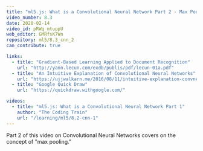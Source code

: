 ```yaml
---
title: "ml5.js: What is a Convolutional Neural Network Part 2 - Max Pooling"
video_number: 8.3
date: 2020-02-14
video_id: pRWq_mtuppU
web_editor: GMRfsK7Wn
repository: ml5/8.3_cnn_2
can_contribute: true

links:
  - title: "Gradient-Based Learning Applied to Document Recognition"
    url: "http://yann.lecun.com/exdb/publis/pdf/lecun-01a.pdf"
  - title: "An Intuitive Explanation of Convolutional Neural Networks"
    url: "https://ujjwalkarn.me/2016/08/11/intuitive-explanation-convnets/"
  - title: "Google Quick Draw"
    url: "https://quickdraw.withgoogle.com/"

videos:
  - title: "ml5.js: What is a Convolutional Neural Network Part 1"
    author: "The Coding Train"
    url: "/learning/ml5/8.2-cnn-1"
---
```


Part 2 of this video on Convolutional Neural Networks covers on the concept of "max pooling."
